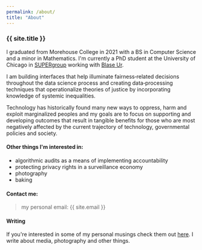 ```yaml
---
permalink: /about/
title: "About"
---
```


### {{ site.title }} 

I graduated from Morehouse College in 2021 with a BS in Computer Science and a minor in Mathematics. I'm currently a PhD student at the University of Chicago in [SUPERgroup](https://super.cs.uchicago.edu/) working with [Blase Ur](https://www.blaseur.com/).

I am building interfaces that help illuminate fairness‑related decisions throughout the data science process and creating data‑processing techniques that operationalize theories of justice by incorporating knowledge of systemic inequalities.

Technology has historically found many new ways to oppress, harm and exploit marginalized peoples and my goals are to focus on supporting and developing outcomes that result in tangible benefits for those who are most negatively affected by the current trajectory of technology, governmental policies and society.


#### Other things I'm interested in:
- algorithmic audits as a means of implementing accountability
- protecting privacy rights in a surveillance economy
- photography
- baking


#### Contact me:
> my personal email: {{ site.email }}

#### Writing
If you're interested in some of my personal musings check them out [here](https://buttondown.email/kb). I write about media, photography and other things.